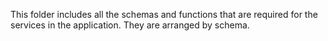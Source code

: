 This folder includes all the schemas and functions that are required for the services in the application.  They are arranged by schema.
